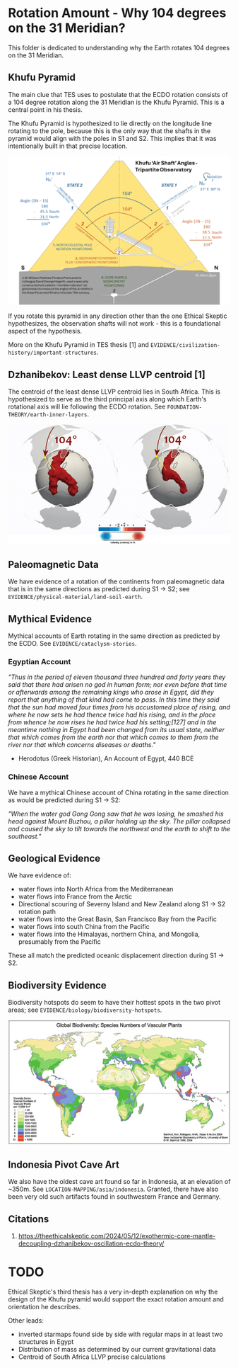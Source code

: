 # Rotation Amount - Why 104 degrees on the 31 Meridian?

This folder is dedicated to understanding why the Earth rotates 104 degrees on the 31 Meridian.

## Khufu Pyramid

The main clue that TES uses to postulate that the ECDO rotation consists of a 104 degree rotation along the 31 Meridian is the Khufu Pyramid. This is a central point in his thesis.

The Khufu Pyramid is hypothesized to lie directly on the longitude line rotating to the pole, because this is the only way that the shafts in the pyramid would align with the poles in S1 and S2. This implies that it was intentionally built in that precise location.

![](../../1-EVIDENCE/civilization-history/important-structures/khafre-khufu/img/khufu-tri.webp)

If you rotate this pyramid in any direction other than the one Ethical Skeptic hypothesizes, the observation shafts will not work - this is a foundational aspect of the hypothesis.

More on the Khufu Pyramid in TES thesis [1] and `EVIDENCE/civilization-history/important-structures`.

## Dzhanibekov: Least dense LLVP centroid [1]

The centroid of the least dense LLVP centroid lies in South Africa. This is hypothesized to serve as the third principal axis along which Earth's rotational axis will lie following the ECDO rotation. See `FOUNDATION-THEORY/earth-inner-layers`.

![](../dzhanibekov/img/llvp.webp)

## Paleomagnetic Data

We have evidence of a rotation of the continents from paleomagnetic data that is in the same directions as predicted during S1 -> S2; see `EVIDENCE/physical-material/land-soil-earth`.

## Mythical Evidence

Mythical accounts of Earth rotating in the same direction as predicted by the ECDO. See `EVIDENCE/cataclysm-stories`.

### Egyptian Account

*"Thus in the period of eleven thousand three hundred and forty years they said that there had arisen no god in human form; nor even before that time or afterwards among the remaining kings who arose in Egypt, did they report that anything of that kind had come to pass. In this time they said that the sun had moved four times from his accustomed place of rising, and where he now sets he had thence twice had his rising, and in the place from whence he now rises he had twice had his setting;[127] and in the meantime nothing in Egypt had been changed from its usual state, neither that which comes from the earth nor that which comes to them from the river nor that which concerns diseases or deaths."*

- Herodotus (Greek Historian), An Account of Egypt, 440 BCE

### Chinese Account

We have a mythical Chinese account of China rotating in the same direction as would be predicted during S1 -> S2:

*"When the water god Gong Gong saw that he was losing, he smashed his head against Mount Buzhou, a pillar holding up the sky. The pillar collapsed and caused the sky to tilt towards the northwest and the earth to shift to the southeast."*

## Geological Evidence

We have evidence of:
- water flows into North Africa from the Mediterranean
- water flows into France from the Arctic
- Directional scouring of Severny Island and New Zealand along S1 -> S2 rotation path
- water flows into the Great Basin, San Francisco Bay from the Pacific
- water flows into south China from the Pacific
- water flows into the Himalayas, northern China, and Mongolia, presumably from the Pacific

These all match the predicted oceanic displacement direction during S1 -> S2.

## Biodiversity Evidence

Biodiversity hotspots do seem to have their hottest spots in the two pivot areas; see `EVIDENCE/biology/biodiversity-hotspots`.

![](../../1-EVIDENCE/biology/biodiversity-hotspots/img/biodiversity-plants.jpg)

## Indonesia Pivot Cave Art

We also have the oldest cave art found so far in Indonesia, at an elevation of ~350m. See `LOCATION-MAPPING/asia/indonesia`. Granted, there have also been very old such artifacts found in southwestern France and Germany.

## Citations

1. https://theethicalskeptic.com/2024/05/12/exothermic-core-mantle-decoupling-dzhanibekov-oscillation-ecdo-theory/

# TODO

Ethical Skeptic's third thesis has a very in-depth explanation on why the design of the Khufu pyramid would support the exact rotation amount and orientation he describes.

Other leads:
- inverted starmaps found side by side with regular maps in at least two structures in Egypt
- Distribution of mass as determined by our current gravitational data
- Centroid of South Africa LLVP precise calculations
